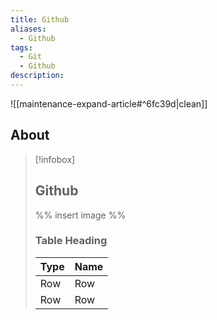```yaml
---
title: Github
aliases:
  - Github
tags:
  - Git
  - Github
description:
---
```


![[maintenance-expand-article#^6fc39d|clean]]

## About

> [!infobox]
> 
> ## Github
> 
> %% insert image %%
> 
> ### Table Heading
> 
> | Type | Name |
> | --- | --- |
> | Row | Row |
> | Row | Row |